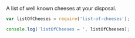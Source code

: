 A list of well known cheeses at your disposal.

``` js
var listOfCheeses = require('list-of-cheeses');

console.log('listOfCheeses = ', listOfCheeses);
```